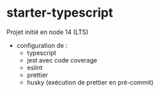 # starter-typescript

Projet initié en node 14 (LTS)
- configuration de :
  - typescript
  - jest avec code coverage
  - eslint
  - prettier
  - husky (exécution de prettier en pré-commit)



